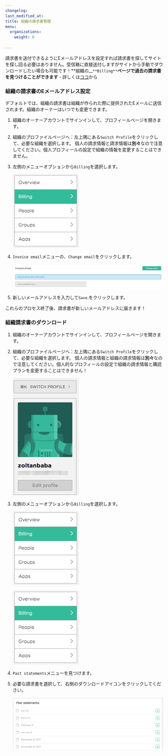 ```yaml
---
changelog: 
last_modified_at: 
title: 組織の請求書管理
menu:
  organizations:
    weight: 6

---
```

請求書を送付できるようにEメールアドレスを設定すれば請求書を探してサイトを探し回る必要はありません。受信箱に直接送付しますがサイトから手動でダウンロードしたい場合も可能です！**組織の__`**Billing**`**ページで過去の請求書を見つけることができます** - 詳しくは[ココ](#downloading-organization-invoices)から

### 組織の請求書のEメールアドレス設定

デフォルトでは、組織の請求書は組織が作られた際に提供されたEメールに送信されます。組織のオーナーはいつでも変更できます。

1. 組織のオーナーアカウントでサインインして、プロフィールページを開きます。
2. 組織のプロファイルページへ：左上隅にある`Switch Profile`をクリックして、必要な組織を選択します。  個人の請求情報と請求情報は**別々**なので注意してください。個人プロフィールの設定で組織の情報を変更することはできません。
3. 左側のメニューオプションから`Billing`を選択します。

   ![Screenshot](/img/team-management/organization/billing-sidebar-menu.png)
4. `Invoice email`メニューの、`Change email`をクリックします。

   ![Screenshot](/img/team-management/organization/invoice-email-settings.png)
5. 新しいメールアドレスを入力して`Save`.をクリックします。

これらのプロセス終了後、請求書が新しいメールアドレスに届きます！

### 組織請求書のダウンロード

1. 組織のオーナーアカウントでサインインして、プロフィールページを開きます。
2. 組織のプロファイルページへ：左上隅にある`Switch Profile`をクリックして、必要な組織を選択します。  個人の請求情報と組織の請求情報は**別々**なので注意してください。個人的なプロフィールの設定で組織の請求情報と購読プランを変更することはできません！

   ![Screenshot](/img/team-management/organization/switch-profile-2.png)
3. 左側のメニューオプションから`Billing`を選択します。

   ![Screenshot](/img/team-management/organization/billing-sidebar-menu.png)

   ![Screenshot](/img/team-management/organization/billing-sidebar-menu.png)
4. `Past statements`メニューを見つけます。
5. 必要な請求書を選択して、右側のダウンロードアイコンをクリックしてください。

   ![Screenshot](/img/team-management/organization/past-invoices.png)